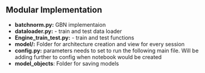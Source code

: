 ## Modular Implementation

- **batchnorm.py:** GBN implementaion
- **dataloader.py:** - train and test data loader 
- **Engine_train_test.py:** - train and test functions 
- **model/:** Folder for architecture creation and view for every session
- **config.py:** parameters needs to set to run the following main file. Will be adding further to config when notebook would be created
- **model_objects**: Folder for saving models
